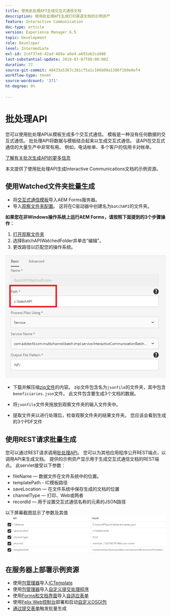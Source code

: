 ```yaml
---
title: 使用批处理API生成交互式通信文档
description: 使用批处理API生成打印渠道文档的示例资产
feature: Interactive Communication
doc-type: article
version: Experience Manager 6.5
topic: Development
role: Developer
level: Intermediate
exl-id: 2cdf37e6-42ad-469a-a6e4-a693ab2ca908
last-substantial-update: 2019-07-07T00:00:00Z
duration: 77
source-git-commit: 48433a5367c281cf5a1c106b08a1306f1b0e8ef4
workflow-type: tm+mt
source-wordcount: '371'
ht-degree: 0%

---
```


# 批处理API

您可以使用批处理API从模板生成多个交互式通信。 模板是一种没有任何数据的交互式通信。 批处理API将数据与模板结合起来以生成交互式通信。 该API在交互式通信的大量生产中非常有用。 例如，电话帐单、多个客户的信用卡对帐单。

[了解有关批次生成API的更多信息](https://experienceleague.adobe.com/docs/experience-manager-65/forms/interactive-communications/generate-multiple-interactive-communication-using-batch-api.html?lang=zh-Hans)

本文提供了使用批处理API生成Interactive Communications文档的示例资源。

## 使用Watched文件夹批量生成

* 将[交互式通信模板](assets/Beneficiaries-confirmation.zip)导入AEM Forms服务器。
* 导入[观察文件夹配置](assets/batch-generation-api.zip)。 这将在C驱动器中创建名为`batchAPI`的文件夹。

**如果您在非Windows操作系统上运行AEM Forms，请按照下面提到的3个步骤操作：**

1. [打开观察文件夹](http://localhost:4502/libs/fd/core/WatchfolderUI/content/UI.html)
2. 选择BatchAPIWatchedFolder并单击“编辑”。
3. 更改路径以匹配您的操作系统。

![path](assets/watched-folder-batch-api-basic.PNG)

* 下载并解压缩[zip文件](assets/jsonfile.zip)的内容。 zip文件包含名为`jsonfile`的文件夹，其中包含`beneficiaries.json`文件。 此文件包含要生成3个文档的数据。

* 将`jsonfile`文件夹拖放到观察文件夹的输入文件夹中。
* 提取文件夹以进行处理后，检查观察文件夹的结果文件夹。 您应该会看到生成的3个PDF文件

## 使用REST请求批量生成

您可以通过REST请求调用[批处理API](https://helpx.adobe.com/cn/experience-manager/6-5/forms/javadocs/index.html)。 您可以为其他应用程序公开REST端点，以调用API来生成文档。
提供的示例资产显示用于生成交互式通信文档的REST端点。 此servlet接受以下参数：

* fileName — 数据文件在文件系统中的位置。
* templatePath - IC模板路径
* saveLocation — 在文件系统中保存生成的文档的位置
* channelType — 打印、Web或两者
* recordId — 用于设置交互式通信名称的元素的JSON路径

以下屏幕截图显示了参数及其值
![示例请求](assets/generate-ic-batch-servlet.PNG)

## 在服务器上部署示例资源

* 使用[包管理器](http://localhost:4502/crx/packmgr/index.jsp)导入[ICTemplate](assets/ICTemplate.zip)
* 使用[包管理器](http://localhost:4502/crx/packmgr/index.jsp)导入[自定义提交处理程序](assets/BatchAPICustomSubmit.zip)
* 使用[Forms和文档界面](http://localhost:4502/aem/forms.html/content/dam/formsanddocuments)导入[自适应表单](assets/BatchGenerationAPIAF.zip)
* 使用[Felix Web控制台](http://localhost:4502/system/console/bundles)部署和启动[自定义OSGI包](assets/batchgenerationapi.batchgenerationapi.core-1.0-SNAPSHOT.jar)
* [通过提交表单](http://localhost:4502/content/dam/formsanddocuments/batchgenerationapi/jcr:content?wcmmode=disabled)触发批量生成
